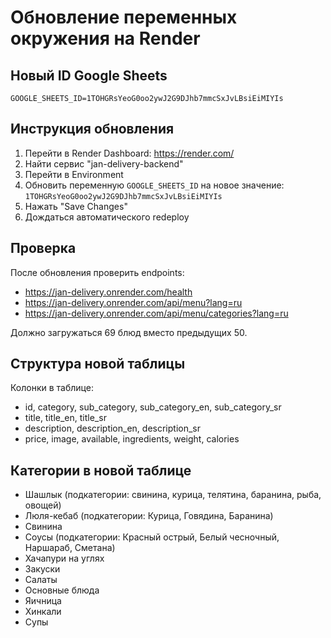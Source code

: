 # Обновление переменных окружения на Render

## Новый ID Google Sheets
```
GOOGLE_SHEETS_ID=1TOHGRsYeoG0oo2ywJ2G9DJhb7mmcSxJvLBsiEiMIYIs
```

## Инструкция обновления

1. Перейти в Render Dashboard: https://render.com/
2. Найти сервис "jan-delivery-backend"
3. Перейти в Environment
4. Обновить переменную `GOOGLE_SHEETS_ID` на новое значение: `1TOHGRsYeoG0oo2ywJ2G9DJhb7mmcSxJvLBsiEiMIYIs`
5. Нажать "Save Changes"
6. Дождаться автоматического redeploy

## Проверка
После обновления проверить endpoints:
- https://jan-delivery.onrender.com/health
- https://jan-delivery.onrender.com/api/menu?lang=ru
- https://jan-delivery.onrender.com/api/menu/categories?lang=ru

Должно загружаться 69 блюд вместо предыдущих 50.

## Структура новой таблицы
Колонки в таблице:
- id, category, sub_category, sub_category_en, sub_category_sr 
- title, title_en, title_sr
- description, description_en, description_sr
- price, image, available, ingredients, weight, calories

## Категории в новой таблице
- Шашлык (подкатегории: свинина, курица, телятина, баранина, рыба, овощей)
- Люля-кебаб (подкатегории: Курица, Говядина, Баранина)
- Свинина
- Соусы (подкатегории: Красный острый, Белый чесночный, Наршараб, Сметана)
- Хачапури на углях
- Закуски
- Салаты
- Основные блюда
- Яичница
- Хинкали
- Супы